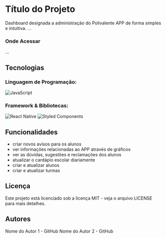 # Título do Projeto
Dashboard designada a administração do Polivalente APP de forma simples e intuitiva.
...

### Onde Acessar
...

## Tecnologias
### Linguagem de Programação:
  ![JavaScript](https://img.shields.io/badge/javascript-%23323330.svg?style=for-the-badge&logo=javascript&logoColor=%23F7DF1E)
### Framework & Bibliotecas:
  ![React Native](https://img.shields.io/badge/react_native-%2320232a.svg?style=for-the-badge&logo=react&logoColor=%2361DAFB)
  ![Styled Components](https://img.shields.io/badge/styled--components-DB7093?style=for-the-badge&logo=styled-components&logoColor=white)

  
## Funcionalidades

- criar novos avisos para os alunos
- ver informações relacionadas ao APP através de gráficos
- ver as dúvidas, sugestões e reclamações dos alunos
- atualizar o cardápio escolar diariamente
- criar e atualizar alunos
- criar e atualizar turmas

## Licença
Este projeto está licenciado sob a licença MIT - veja o arquivo LICENSE para mais detalhes.

## Autores

Nome do Autor 1 - GitHub
Nome do Autor 2 - GitHub
